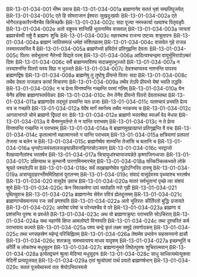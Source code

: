 BR-13-01-034-001	भीष्म उवाच
BR-13-01-034-001a	ब्राह्मणानेव सततं भृशं सम्प्रतिपूजयेत्
BR-13-01-034-001c	एते हि सोमराजान ईश्वराः सुखदुःखयोः
BR-13-01-034-002a	एते भोगैरलङ्कारैरन्यैश्चैव किमिच्छकैः
BR-13-01-034-002c	सदा पूज्या नमस्कार्या रक्ष्याश्च पितृवन्नृपैः
BR-13-01-034-002e	अतो राष्ट्रस्य शान्तिर्हि भूतानामिव वासवात्
BR-13-01-034-003a	जायतां ब्रह्मवर्चस्वी राष्ट्रे वै ब्राह्मणः शुचिः
BR-13-01-034-003c	महारथश्च राजन्य एष्टव्यः शत्रुतापनः
BR-13-01-034-004a	ब्राह्मणं जातिसम्पन्नं धर्मज्ञं संशितव्रतम्
BR-13-01-034-004c	वासयेत गृहे राजन्न तस्मात्परमस्ति वै
BR-13-01-034-005a	ब्राह्मणेभ्यो हविर्दत्तं प्रतिगृह्णन्ति देवताः
BR-13-01-034-005c	पितरः सर्वभूतानां नैतेभ्यो विद्यते परम्
BR-13-01-034-006a	आदित्यश्चन्द्रमा वायुर्भूमिरापोऽम्बरं दिशः
BR-13-01-034-006c	सर्वे ब्राह्मणमाविश्य सदान्नमुपभुञ्जते
BR-13-01-034-007a	न तस्याश्नन्ति पितरो यस्य विप्रा न भुञ्जते
BR-13-01-034-007c	देवाश्चाप्यस्य नाश्नन्ति पापस्य ब्राह्मणद्विषः
BR-13-01-034-008a	ब्राह्मणेषु तु तुष्टेषु प्रीयन्ते पितरः सदा
BR-13-01-034-008c	तथैव देवता राजन्नात्र कार्या विचारणा
BR-13-01-034-009a	तथैव तेऽपि प्रीयन्ते येषां भवति तद्धविः
BR-13-01-034-009c	न च प्रेत्य विनश्यन्ति गच्छन्ति परमां गतिम्
BR-13-01-034-010a	येन येनैव हविषा ब्राह्मणांस्तर्पयेन्नरः
BR-13-01-034-010c	तेन तेनैव प्रीयन्ते पितरो देवतास्तथा
BR-13-01-034-011a	ब्राह्मणादेव तद्भूतं प्रभवन्ति यतः प्रजाः
BR-13-01-034-011c	यतश्चायं प्रभवति प्रेत्य यत्र च गच्छति
BR-13-01-034-012a	वेदैष मार्गं स्वर्गस्य तथैव नरकस्य च
BR-13-01-034-012c	आगतानागते चोभे ब्राह्मणो द्विपदां वरः
BR-13-01-034-012e	ब्राह्मणो भरतश्रेष्ठ स्वधर्मं वेद मेधया
BR-13-01-034-013a	ये चैनमनुवर्तन्ते ते न यान्ति पराभवम्
BR-13-01-034-013c	न ते प्रेत्य विनश्यन्ति गच्छन्ति न पराभवम्
BR-13-01-034-014a	ये ब्राह्मणमुखात्प्राप्तं प्रतिगृह्णन्ति वै वचः
BR-13-01-034-014c	कृतात्मानो महात्मानस्ते न यान्ति पराभवम्
BR-13-01-034-015a	क्षत्रियाणां प्रतपतां तेजसा च बलेन च
BR-13-01-034-015c	ब्राह्मणेष्वेव शाम्यन्ति तेजांसि च बलानि च
BR-13-01-034-016a	भृगवोऽजयंस्तालजङ्घान्नीपानङ्गिरसोऽजयन्
BR-13-01-034-016c	भरद्वाजो वैतहव्यानैलांश्च भरतर्षभ
BR-13-01-034-017a	चित्रायुधांश्चाप्यजयन्नेते कृष्णाजिनध्वजाः
BR-13-01-034-017c	प्रक्षिप्याथ च कुम्भान्वै पारगामिनमारभेत्
BR-13-01-034-018a	यत्किञ्चित्कथ्यते लोके श्रूयते पश्यतेऽपि वा
BR-13-01-034-018c	सर्वं तद्ब्राह्मणेष्वेव गूढोऽग्निरिव दारुषु
BR-13-01-034-019a	अत्राप्युदाहरन्तीममितिहासं पुरातनम्
BR-13-01-034-019c	संवादं वासुदेवस्य पृथ्व्याश्च भरतर्षभ
BR-13-01-034-020	वासुदेव उवाच
BR-13-01-034-020a	मातरं सर्वभूतानां पृच्छे त्वा संशयं शुभे
BR-13-01-034-020c	केन स्वित्कर्मणा पापं व्यपोहति नरो गृही
BR-13-01-034-021	पृथिव्युवाच
BR-13-01-034-021a	ब्राह्मणानेव सेवेत पवित्रं ह्येतदुत्तमम्
BR-13-01-034-021c	ब्राह्मणान्सेवमानस्य रजः सर्वं प्रणश्यति
BR-13-01-034-022a	अतो भूतिरतः कीर्तिरतो बुद्धिः प्रजायते
BR-13-01-034-022c	अपरेषां परेषां च परेभ्यश्चैव ये परे
BR-13-01-034-023a	ब्राह्मणा यं प्रशंसन्ति पुरुषः स प्रवर्धते
BR-13-01-034-023c	अथ यो ब्राह्मणाक्रुष्टः पराभवति सोऽचिरात्
BR-13-01-034-024a	यथा महार्णवे क्षिप्त आमलोष्टो विनश्यति
BR-13-01-034-024c	तथा दुश्चरितं कर्म पराभावाय कल्पते
BR-13-01-034-025a	पश्य चन्द्रे कृतं लक्ष्म समुद्रे लवणोदकम्
BR-13-01-034-025c	तथा भगसहस्रेण महेन्द्रं परिचिह्नितम्
BR-13-01-034-026a	तेषामेव प्रभावेन सहस्रनयनो ह्यसौ
BR-13-01-034-026c	शतक्रतुः समभवत्पश्य माधव यादृशम्
BR-13-01-034-027a	इच्छन्भूतिं च कीर्तिं च लोकांश्च मधुसूदन
BR-13-01-034-027c	ब्राह्मणानुमते तिष्ठेत्पुरुषः शुचिरात्मवान्
BR-13-01-034-028a	इत्येतद्वचनं श्रुत्वा मेदिन्या मधुसूदनः
BR-13-01-034-028c	साधु साध्वित्यथेत्युक्त्वा मेदिनीं प्रत्यपूजयत्
BR-13-01-034-029a	एतां श्रुत्वोपमां पार्थ प्रयतो ब्राह्मणर्षभान्
BR-13-01-034-029c	सततं पूजयेथास्त्वं ततः श्रेयोऽभिपत्स्यसे
